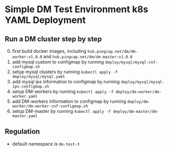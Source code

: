 # Simple DM Test Environment k8s YAML Deployment

## Run a DM cluster step by step

0. first build docker images, including `hub.pingcap.net/dm/dm-worker:v1.0.0` and `hub.pingcap.net/dm/dm-master:v1.0.0`
1. add mysql custom to configmap by running `deploy/mysql/mysql-cnf-configmap.sh`
2. setup mysql clusters by running `kubectl apply -f deploy/mysql/mysql.yaml`
3. add mysql ips information to configmap by running `deploy/mysql/mysql-ips-configmap.sh`
4. setup DM-workers by running `kubectl apply -f deploy/dm-worker/dm-worker.yaml`
5. add DM-workers information to configmap by running `deploy/dm-worker/dm-worker-cnf-configmap.sh`
6. setup DM-master by running `kubectl apply -f deploy/dm-master/dm-master.yaml`

## Regulation

* default namespace is `dm-test-3`
